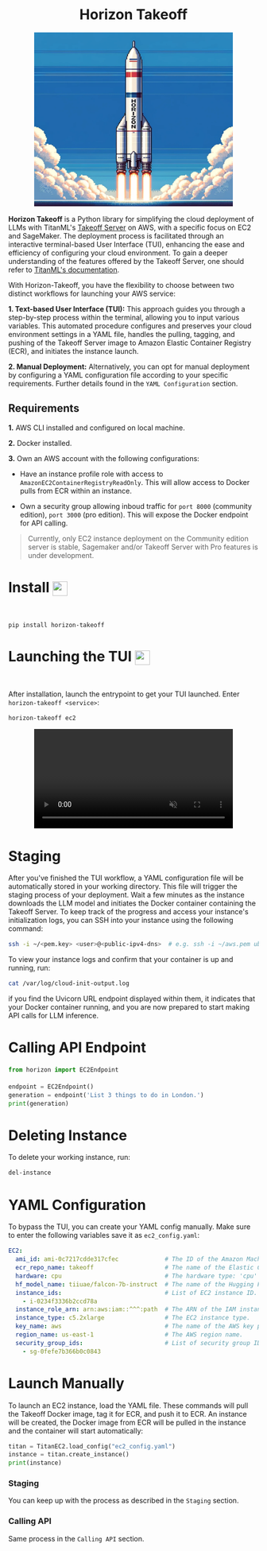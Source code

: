 <h1 align="center">
Horizon Takeoff
</h1>

<div align="center">
    <img width="400" height="350" src="./img/rocket.png">
</div>

**Horizon Takeoff** is a Python library for simplifying the cloud deployment of LLMs with TitanML's [Takeoff Server](https://github.com/titanml/takeoff-community) on AWS, with a specific focus on EC2 and SageMaker. The deployment process is facilitated through an interactive terminal-based User Interface (TUI), enhancing the ease and efficiency of configuring your cloud environment. To gain a deeper understanding of the features offered by the Takeoff Server, one should refer to [TitanML's documentation](https://docs.titanml.co/docs/intro).

With Horizon-Takeoff, you have the flexibility to choose between two distinct workflows for launching your AWS service:

**1. Text-based User Interface (TUI):** This approach guides you through a step-by-step process within the terminal, allowing you to input various variables. This automated procedure configures and preserves your cloud environment settings in a YAML file, handles the pulling, tagging, and pushing of the Takeoff Server image to Amazon Elastic Container Registry (ECR), and initiates the instance launch.

**2. Manual Deployment:** Alternatively, you can opt for manual deployment by configuring a YAML configuration file according to your specific requirements. Further details found in the `YAML Configuration` section.

## Requirements

**1.** AWS CLI installed and configured on local machine.

**2.** Docker installed.

**3.** Own an AWS account with the following configurations:

* Have an instance profile role with access to `AmazonEC2ContainerRegistryReadOnly`. This will allow access to Docker pulls from ECR within an instance.

* Own a security group allowing inboud traffic for `port 8000` (community edition), `port 3000` (pro edition). This will expose the Docker endpoint for API calling.

> Currently, only EC2 instance deployment on the Community edition server is stable, Sagemaker and/or Takeoff Server with Pro features is under development.

# Install <img align="center" width="30" height="29" src="https://media.giphy.com/media/sULKEgDMX8LcI/giphy.gif">
<br>

```
pip install horizon-takeoff
```

# Launching the TUI <img align="center" width="30" height="29" src="https://media.giphy.com/media/PeaNPlyOVPNMHjqTm7/giphy.gif">
<br>

After installation, launch the entrypoint to get your TUI launched. Enter `horizon-takeoff <service>`:


```bash
horizon-takeoff ec2
```

<div style="display: flex; justify-content: center;">
  <video muted controls src="https://private-user-images.githubusercontent.com/79061523/293062674-cd626c61-4397-4498-91d3-f11e2e4ea540.mp4" class="d-block rounded-bottom-2 border-top width-fit" style="max-height:640px; min-height: 200px"></video>
</div>

# Staging

After you've finished the TUI workflow, a YAML configuration file will be automatically stored in your working directory. This file will trigger the staging process of your deployment. Wait a few minutes as the instance downloads the LLM model and initiates the Docker container containing the Takeoff Server. To keep track of the progress and access your instance's initialization logs, you can SSH into your instance using the following command:

```bash
ssh -i ~/<pem.key> <user>@<public-ipv4-dns>  # e.g. ssh -i ~/aws.pem ubuntu@ec2-44-205-255-59.compute-1.amazonaws.com
```

To view your instance logs and confirm that your container is up and running, run:

```bash
cat /var/log/cloud-init-output.log
```

if you find the Uvicorn URL endpoint displayed within them, it indicates that your Docker container running, and you are now prepared to start making API calls for LLM inference.

# Calling API Endpoint

```py
from horizon import EC2Endpoint

endpoint = EC2Endpoint()
generation = endpoint('List 3 things to do in London.')
print(generation)
```

# Deleting Instance

To delete your working instance, run:

```bash
del-instance
```

# YAML Configuration

To bypass the TUI, you can create your YAML config manually. Make sure to enter the following variables save it as `ec2_config.yaml`:

```yaml
EC2:
  ami_id: ami-0c7217cdde317cfec             # The ID of the Amazon Machine Image (AMI) to use for EC2 instances.
  ecr_repo_name: takeoff                    # The name of the Elastic Container Registry (ECR) repository.
  hardware: cpu                             # The hardware type: 'cpu' or 'gpu'
  hf_model_name: tiiuae/falcon-7b-instruct  # The name of the Hugging Face model to use.
  instance_ids:                             # List of EC2 instance ID.
    - i-0234f3336b2ccd78a                   
  instance_role_arn: arn:aws:iam::^^^:path  # The ARN of the IAM instance profile role.
  instance_type: c5.2xlarge                 # The EC2 instance type.
  key_name: aws                             # The name of the AWS key pair.
  region_name: us-east-1                    # The AWS region name.
  security_group_ids:                       # List of security group ID(s) associated with the instances.
    - sg-0fefe7b366b0c0843                  
```

# Launch Manually
To launch an EC2 instance, load the YAML file. These commands will pull the Takeoff Docker image, tag it for ECR, and push it to ECR. An instance will be created, the Docker image from ECR will be pulled in the instance and the container will start automatically:

```py
titan = TitanEC2.load_config("ec2_config.yaml")
instance = titan.create_instance()
print(instance)
```
### Staging

You can keep up with the process as described in the `Staging` section.

### Calling API

Same process in the `Calling API` section.
